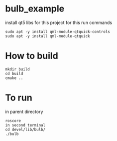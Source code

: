 # bulb_example
install qt5 libs for this project for this run commands 
```
sudo apt -y install qml-module-qtquick-controls
sudo apt -y install qml-module-qtquick

```
 
# How to build


```
mkdir build
cd build 
cmake ..
```

# To run
in parent directory 
```
roscore
in second terminal
cd devel/lib/bulb/
./bulb
```
